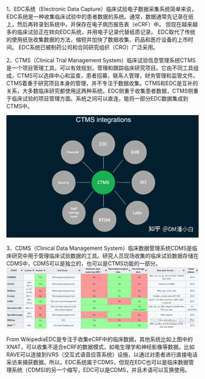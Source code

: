 



1、EDC系统（Electronic Data Capture）临床试验电子数据采集系统简单来说，EDC系统是一种收集临床试验中的患者数据的系统。通常，数据通常先记录在纸上，然后再转录到系统中，并保存在电子病历报告表（eCRF）中。 但现在越来越多的临床试验正在转向EDC系统，并用电子记录代替纸质记录。 EDC取代了传统的使用纸张收集数据的方法，缩短并加快了数据收集、药品和医疗设备的上市时间。 EDC系统已被制药公司和合同研究组织（CRO）广泛采用。

2、CTMS（Clinical Trial Management System）临床试验信息管理系统CTMS是一个项目管理工具，可以有效规划，管理和跟踪临床研究项目。它由不同工具组成，CTMS可以选择中心和监查，患者招募，联系人管理，财务管理和监管文件。CTMS着重于研究项目本身的管理，并不专注于数据收集。CTMS和EDC是互补的关系，大多数临床研究都使用这两种系统。EDC侧重于收集患者数据，CTMS侧重于临床试验的项目管理方面。系统之间可以直连，能将一部分EDC数据集成到CTMS中。

![img](EDC-CTMS-CDMS.assets/v2-f25d1ea2778de91c0dfe069bbaedd530_b.jpg)

3、CDMS（Clinical Data Management System）临床数据管理系统CDMS是临床研究中用于管理临床试验数据的工具。研究人员现场收集的临床试验数据存储在CDMS中，CDMS可以是独立的，也可以是CTMS功能的一部分。![img](EDC-CTMS-CDMS.assets/v2-4ff62bb131ff83788fe47560ad9fce98_b.jpg)

From WikipediaEDC是专注于收集eCRF中的临床数据，其他系统比如上图中的XNAT，可以收集不适合eCRF的数据模式，如电生理学和神经影像等数据。比如RAVE可以连接到IVRS（交互式语音应答系统）设施，以通过对患者进行直接电话采访来捕获数据。所以，EDC系统属于CDMS，但现在EDC也可以是临床数据管理系统（CDMS)的另一个缩写，EDC可以是CDMS，并且术语可以互换使用。
